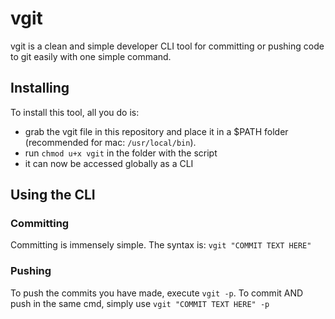 # vgit
vgit is a clean and simple developer CLI tool for committing or pushing code to git easily with one simple command.

## Installing
To install this tool, all you do is:
- grab the vgit file in this repository and place it in a $PATH folder (recommended for mac: `/usr/local/bin`).
- run `chmod u+x vgit` in the folder with the script
- it can now be accessed globally as a CLI

## Using the CLI
### Committing
Committing is immensely simple. The syntax is: `vgit "COMMIT TEXT HERE"`

### Pushing
To push the commits you have made, execute `vgit -p`.
To commit AND push in the same cmd, simply use `vgit "COMMIT TEXT HERE" -p`
